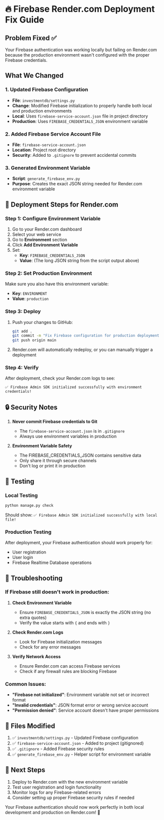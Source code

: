 # 🔥 Firebase Render.com Deployment Fix Guide

## Problem Fixed ✅
Your Firebase authentication was working locally but failing on Render.com because the production environment wasn't configured with the proper Firebase credentials.

## What We Changed

### 1. Updated Firebase Configuration
- **File**: `investmentdb/settings.py`
- **Change**: Modified Firebase initialization to properly handle both local and production environments
- **Local**: Uses `firebase-service-account.json` file in project directory
- **Production**: Uses `FIREBASE_CREDENTIALS_JSON` environment variable

### 2. Added Firebase Service Account File
- **File**: `firebase-service-account.json` 
- **Location**: Project root directory
- **Security**: Added to `.gitignore` to prevent accidental commits

### 3. Generated Environment Variable
- **Script**: `generate_firebase_env.py`
- **Purpose**: Creates the exact JSON string needed for Render.com environment variable

## 🚀 Deployment Steps for Render.com

### Step 1: Configure Environment Variable
1. Go to your Render.com dashboard
2. Select your web service
3. Go to **Environment** section
4. Click **Add Environment Variable**
5. Set:
   - **Key**: `FIREBASE_CREDENTIALS_JSON`
   - **Value**: (The long JSON string from the script output above)

### Step 2: Set Production Environment
Make sure you also have this environment variable:
- **Key**: `ENVIRONMENT`
- **Value**: `production`

### Step 3: Deploy
1. Push your changes to GitHub:
   ```bash
   git add .
   git commit -m "Fix Firebase configuration for production deployment"
   git push origin main
   ```

2. Render.com will automatically redeploy, or you can manually trigger a deployment

### Step 4: Verify
After deployment, check your Render.com logs to see:
```
✅ Firebase Admin SDK initialized successfully with environment credentials!
```

## 🔒 Security Notes

1. **Never commit Firebase credentials to Git**
   - The `firebase-service-account.json` is in `.gitignore`
   - Always use environment variables in production

2. **Environment Variable Safety**
   - The FIREBASE_CREDENTIALS_JSON contains sensitive data
   - Only share it through secure channels
   - Don't log or print it in production

## 🧪 Testing

### Local Testing
```bash
python manage.py check
```
Should show: `✅ Firebase Admin SDK initialized successfully with local file!`

### Production Testing
After deployment, your Firebase authentication should work properly for:
- User registration
- User login
- Firebase Realtime Database operations

## 🔧 Troubleshooting

### If Firebase still doesn't work in production:

1. **Check Environment Variable**
   - Ensure `FIREBASE_CREDENTIALS_JSON` is exactly the JSON string (no extra quotes)
   - Verify the value starts with `{` and ends with `}`

2. **Check Render.com Logs**
   - Look for Firebase initialization messages
   - Check for any error messages

3. **Verify Network Access**
   - Ensure Render.com can access Firebase services
   - Check if any firewall rules are blocking Firebase

### Common Issues:

- **"Firebase not initialized"**: Environment variable not set or incorrect format
- **"Invalid credentials"**: JSON format error or wrong service account
- **"Permission denied"**: Service account doesn't have proper permissions

## 📝 Files Modified

1. ✅ `investmentdb/settings.py` - Updated Firebase configuration
2. ✅ `firebase-service-account.json` - Added to project (gitignored)
3. ✅ `.gitignore` - Added Firebase security rules
4. ✅ `generate_firebase_env.py` - Helper script for environment variable

## 🎯 Next Steps

1. Deploy to Render.com with the new environment variable
2. Test user registration and login functionality
3. Monitor logs for any Firebase-related errors
4. Consider setting up proper Firebase security rules if needed

Your Firebase authentication should now work perfectly in both local development and production on Render.com! 🚀
